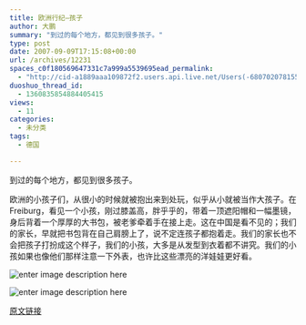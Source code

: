```yaml
---
title: 欧洲行纪–孩子
author: 大鹏
summary: "到过的每个地方，都见到很多孩子。"
type: post
date: 2007-09-09T17:15:08+00:00
url: /archives/12231
spaces_c0f180569647331c7a999a5539695ead_permalink:
  - "http://cid-a1889aaa109872f2.users.api.live.net/Users(-6807020781556960526)/Blogs('A1889AAA109872F2!102')/Entries('A1889AAA109872F2!469')?authkey=7T08dKQfQ0s%24"
duoshuo_thread_id:
  - 1360835854884405415
views:
  - 11
categories:
  - 未分类
tags:
  - 德国

---
```

到过的每个地方，都见到很多孩子。

欧洲的小孩子们，从很小的时候就被抱出来到处玩，似乎从小就被当作大孩子。在Freiburg，看见一个小孩，刚过膝盖高，胖乎乎的，带着一顶遮阳帽和一幅墨镜，身后背着一个厚厚的大书包，被老爹牵着手在接上走。这在中国是看不见的；我们的家长，早就把书包背在自己肩膀上了，说不定连孩子都抱着走。我们的家长也不会把孩子打扮成这个样子，我们的小孩，大多是从发型到衣着都不讲究。我们的小孩如果也像他们那样注意一下外表，也许比这些漂亮的洋娃娃更好看。

![enter image description here][1]

![enter image description here][2]

 [1]: https://gwkpxq.bn1.livefilestore.com/y2pXaKG2HuB59AtE9yHvt06E6fNqZFYO4jFBAcYIJ_bS0yhvhghf-bWdMLpf27fJca5nnWNMg9sPecSvSGouHJ0gVgF_8ljjGba50BvInWxjvs/2007-09-10_european_kids.jpg
 [2]: https://gwkpxq.bn1.livefilestore.com/y2pKVnMDc71j2wbIIwbfXmadI05R6bM_l0I2OxwUEmCQs8mN-Mu4_FItA2e0-0zwOYK67urXvXKsUKyAKIHR35nhijTB_qVfGQ6suARIJMC8nM/2007-09-10_european_kids1.jpg

[原文链接](http://dapengde.com/archives/12231)

